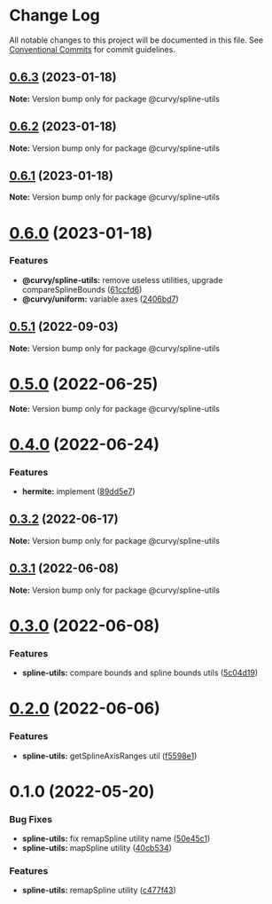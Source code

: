 # Change Log

All notable changes to this project will be documented in this file.
See [Conventional Commits](https://conventionalcommits.org) for commit guidelines.

## [0.6.3](https://github.com/tkofh/curvy/compare/@curvy/spline-utils@0.6.2...@curvy/spline-utils@0.6.3) (2023-01-18)

**Note:** Version bump only for package @curvy/spline-utils





## [0.6.2](https://github.com/tkofh/curvy/compare/@curvy/spline-utils@0.6.1...@curvy/spline-utils@0.6.2) (2023-01-18)

**Note:** Version bump only for package @curvy/spline-utils

## [0.6.1](https://github.com/tkofh/curvy/compare/@curvy/spline-utils@0.6.0...@curvy/spline-utils@0.6.1) (2023-01-18)

**Note:** Version bump only for package @curvy/spline-utils

# [0.6.0](https://github.com/tkofh/curvy/compare/@curvy/spline-utils@0.5.1...@curvy/spline-utils@0.6.0) (2023-01-18)

### Features

- **@curvy/spline-utils:** remove useless utilities, upgrade compareSplineBounds ([61ccfd6](https://github.com/tkofh/curvy/commit/61ccfd6f143ca3de1f6aa4c09c15256427dab257))
- **@curvy/uniform:** variable axes ([2406bd7](https://github.com/tkofh/curvy/commit/2406bd7176bf393b8f8bd04a7f14ca5c2a7f42eb))

## [0.5.1](https://github.com/tkofh/curvy/compare/@curvy/spline-utils@0.5.0...@curvy/spline-utils@0.5.1) (2022-09-03)

**Note:** Version bump only for package @curvy/spline-utils

# [0.5.0](https://github.com/tkofh/curvy/compare/@curvy/spline-utils@0.4.0...@curvy/spline-utils@0.5.0) (2022-06-25)

**Note:** Version bump only for package @curvy/spline-utils

# [0.4.0](https://github.com/tkofh/curvy/compare/@curvy/spline-utils@0.3.2...@curvy/spline-utils@0.4.0) (2022-06-24)

### Features

- **hermite:** implement ([89dd5e7](https://github.com/tkofh/curvy/commit/89dd5e763dbfd61a3063e944188b572fe8607083))

## [0.3.2](https://github.com/tkofh/curvy/compare/@curvy/spline-utils@0.3.1...@curvy/spline-utils@0.3.2) (2022-06-17)

**Note:** Version bump only for package @curvy/spline-utils

## [0.3.1](https://github.com/tkofh/curvy/compare/@curvy/spline-utils@0.3.0...@curvy/spline-utils@0.3.1) (2022-06-08)

**Note:** Version bump only for package @curvy/spline-utils

# [0.3.0](https://github.com/tkofh/curvy/compare/@curvy/spline-utils@0.2.0...@curvy/spline-utils@0.3.0) (2022-06-08)

### Features

- **spline-utils:** compare bounds and spline bounds utils ([5c04d19](https://github.com/tkofh/curvy/commit/5c04d1958f9ca938dab3e250c01072536ea5ebb7))

# [0.2.0](https://github.com/tkofh/curvy/compare/@curvy/spline-utils@0.1.0...@curvy/spline-utils@0.2.0) (2022-06-06)

### Features

- **spline-utils:** getSplineAxisRanges util ([f5598e1](https://github.com/tkofh/curvy/commit/f5598e17077a1a2dd119f3fc1f54e8d39c6fb057))

# 0.1.0 (2022-05-20)

### Bug Fixes

- **spline-utils:** fix remapSpline utility name ([50e45c1](https://github.com/tkofh/curvy/commit/50e45c1bdd1f563184f08c13c3acf03ad22ad109))
- **spline-utils:** mapSpline utility ([40cb534](https://github.com/tkofh/curvy/commit/40cb534f7548001308cd89d4736de62c21746a1d))

### Features

- **spline-utils:** remapSpline utility ([c477f43](https://github.com/tkofh/curvy/commit/c477f439e19fcc07d3d70675132b0a2914d3b315))
